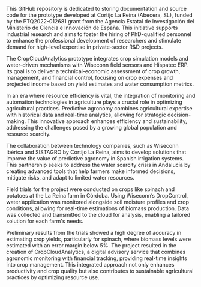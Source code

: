This GitHub repository is dedicated to storing documentation and source code for the prototype developed at Cortijo La Reina (Abecera, SL), funded by the PTQ2022-012681 grant from the Agencia Estatal de Investigación del Ministerio de Ciencia e Innovación de España. This initiative supports industrial research and aims to foster the hiring of PhD-qualified personnel to enhance the professional development of researchers and stimulate demand for high-level expertise in private-sector R&D projects.

The CropCloudAnalytics prototype integrates crop simulation models and water-driven mechanisms with Wiseconn field sensors and Hispatec ERP. Its goal is to deliver a technical-economic assessment of crop growth, management, and financial control, focusing on crop expenses and projected income based on yield estimates and water consumption metrics.

In an era where resource efficiency is vital, the integration of monitoring and automation technologies in agriculture plays a crucial role in optimizing agricultural practices. Predictive agronomy combines agricultural expertise with historical data and real-time analytics, allowing for strategic decision-making. This innovative approach enhances efficiency and sustainability, addressing the challenges posed by a growing global population and resource scarcity.

The collaboration between technology companies, such as Wiseconn Ibérica and SISTAGRO by Cortijo La Reina, aims to develop solutions that improve the value of predictive agronomy in Spanish irrigation systems. This partnership seeks to address the water scarcity crisis in Andalucía by creating advanced tools that help farmers make informed decisions, mitigate risks, and adapt to limited water resources.

Field trials for the project were conducted on crops like spinach and potatoes at the La Reina farm in Córdoba. Using Wiseconn’s DropControl, water application was monitored alongside soil moisture profiles and crop conditions, allowing for real-time estimations of biomass production. Data was collected and transmitted to the cloud for analysis, enabling a tailored solution for each farm's needs.

Preliminary results from the trials showed a high degree of accuracy in estimating crop yields, particularly for spinach, where biomass levels were estimated with an error margin below 5%. The project resulted in the creation of CropCloudAnalytics, a digital advisory service that combines agronomic monitoring with financial tracking, providing real-time insights into crop management. This integrated approach not only enhances productivity and crop quality but also contributes to sustainable agricultural practices by optimizing resource use.
